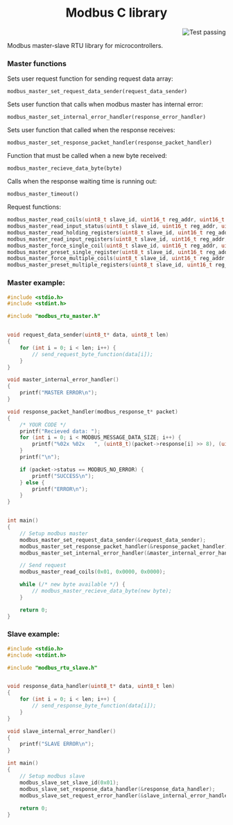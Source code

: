 <p align="center">
  <h1 align="center">Modbus C library</h1>
</p>

<p align="right">
  <img alt="Test passing" src="https://github.com/DrDeLaBill/modbus_rtu_puk/workflows/C-Build-Test/badge.svg">
</p>

Modbus master-slave RTU library for microcontrollers.

### Master functions

Sets user request function for sending request data array:

```modbus_master_set_request_data_sender(request_data_sender)```

Sets user function that calls when modbus master has internal error:

```modbus_master_set_internal_error_handler(response_error_handler)```

Sets user function that called when the response receives:

```modbus_master_set_response_packet_handler(response_packet_handler)```

Function that must be called when a new byte received:

```modbus_master_recieve_data_byte(byte)```

Calls when the response waiting time is running out:

```modbus_master_timeout()```

Request functions:
```C
modbus_master_read_coils(uint8_t slave_id, uint16_t reg_addr, uint16_t reg_count);
modbus_master_read_input_status(uint8_t slave_id, uint16_t reg_addr, uint16_t reg_count);
modbus_master_read_holding_registers(uint8_t slave_id, uint16_t reg_addr, uint16_t reg_count);
modbus_master_read_input_registers(uint8_t slave_id, uint16_t reg_addr, uint16_t reg_count);
modbus_master_force_single_coil(uint8_t slave_id, uint16_t reg_addr, uint16_t reg_val);
modbus_master_preset_single_register(uint8_t slave_id, uint16_t reg_addr, uint16_t reg_val);
modbus_master_force_multiple_coils(uint8_t slave_id, uint16_t reg_addr, bool* data, uint16_t reg_count);
modbus_master_preset_multiple_registers(uint8_t slave_id, uint16_t reg_addr, uint16_t* data, uint16_t reg_count);
```

### Master example:
```C
#include <stdio.h>
#include <stdint.h>

#include "modbus_rtu_master.h"


void request_data_sender(uint8_t* data, uint8_t len)
{
    for (int i = 0; i < len; i++) {
        // send_request_byte_function(data[i]);
    }
}

void master_internal_error_handler()
{
    printf("MASTER ERROR\n");
}

void response_packet_handler(modbus_response_t* packet)
{
    /* YOUR CODE */
    printf("Recieved data: ");
    for (int i = 0; i < MODBUS_MESSAGE_DATA_SIZE; i++) {
        printf("%02x %02x   ", (uint8_t)(packet->response[i] >> 8), (uint8_t)(packet->response[i]));
    }
    printf("\n");

    if (packet->status == MODBUS_NO_ERROR) {
        printf("SUCCESS\n");
    } else {
        printf("ERROR\n");
    }
}


int main()
{
    // Setup modbus master
    modbus_master_set_request_data_sender(&request_data_sender);
    modbus_master_set_response_packet_handler(&response_packet_handler);
    modbus_master_set_internal_error_handler(&master_internal_error_handler);

    // Send request
    modbus_master_read_coils(0x01, 0x0000, 0x0000);

    while (/* new byte available */) {
        // modbus_master_recieve_data_byte(new byte);
    }

    return 0;
}
```

### Slave example:
```C
#include <stdio.h>
#include <stdint.h>

#include "modbus_rtu_slave.h"


void response_data_handler(uint8_t* data, uint8_t len)
{
    for (int i = 0; i < len; i++) {
        // send_response_byte_function(data[i]);
    }
}

void slave_internal_error_handler()
{
    printf("SLAVE ERROR\n");
}

int main()
{
    // Setup modbus slave
    modbus_slave_set_slave_id(0x01);
    modbus_slave_set_response_data_handler(&response_data_handler);
    modbus_slave_set_request_error_handler(&slave_internal_error_handler);
	
	return 0;
}
```
